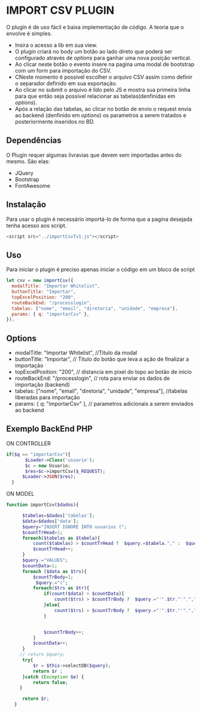 # IMPORT CSV PLUGIN

O plugin é de uso fácil e baixa implementação de código.
A teoria que o envolve é simples.

- Insira o acesso a lib em sua view.
- O plugin criará no body um botão ao lado direto que poderá ser configurado através de _options_ para ganhar uma nova posição vertical.
- Ao clicar neste botão o evento insere na pagina uma modal de bootstrap com um form para importação do CSV.
- CNeste momento é possível escolher o arquivo CSV assim como definir o separador definido em sua exportação.
- Ao clicar no submit o arquivo é lido pelo JS e mostra sua primeira linha para que então seja possível relacionar as tabelas(denfinidas em _options_).
- Após a relação das tabelas, ao clicar no botão de envio o request envia ao backend (denfinido em _options_) os parametros a serem tratados e posteriormente inseridos no BD.

## Dependências

O Plugin requer algumas livravias que devem sem importadas antes do mesmo. São elas:

- JQuery
- Bootstrap
- FontAwesome

## Instalação

Para usar o plugin é necessário importá-lo de forma que a pagina desejada tenha acesso aos script.

```javascript
<script src="../importCsvTv1.js"></script>
```

## Uso

Para iniciar o plugin é preciso apenas iniciar o código em um bloco de script

```js
let csv = new importCsv({
  modalTitle: "Importar Whitelist",
  buttonTitle: "Importar",
  topExcelPosition: "200",
  routeBackEnd: "/processlogin",
  tabelas: ["nome", "email", "diretoria", "unidade", "empresa"],
  params: { q: "importarCsv" },
});
```

## Options

- modalTitle: "Importar Whitelist", //Titulo da modal
- buttonTitle: "Importar", // Titulo do botão que leva a ação de finalizar a importação
- topExcelPosition: "200", // distancia em pixel do topo ao botão de inicio
- routeBackEnd: "/processlogin", // rota para enviar os dados de importação (backend)
- tabelas: ["nome", "email", "diretoria", "unidade", "empresa"], //tabelas liberadas para importação
- params: { q: "importarCsv" }, // parametros adicionais a serem enviados ao backend

## Exemplo BackEnd PHP

ON CONTROLLER

```php
if($q == "importarCsv"){
       $Loader->Class('usuario');
       $c = new Usuario;
       $res=$c->importCsv($_REQUEST);
      $Loader->JSON($res);
  }
```

ON MODEL

```php
function importCsv($dados){

      $tabelas=$dados['tabelas'];
      $data=$dados['data'];
      $query="INSERT IGNORE INTO usuarios (";
      $countTrHead=1;
      foreach($tabelas as $tabela){
          count($tabelas) > $countTrHead ?  $query.=$tabela."," :  $query.=$tabela.")";
          $countTrHead++;
      }
      $query.="VALUES";
      $countData=1;
      foreach ($data as $trs){
          $countTrBody=1;
           $query.="(";
          foreach($trs as $tr){
              if(count($data) > $countData){
                  count($trs) > $countTrBody ?  $query.="'".$tr."'"."," :  $query.="'".$tr."'"."),";
              }else{
                  count($trs) > $countTrBody ?  $query.="'".$tr."'"."," :  $query.="'".$tr."'".");";
              }


              $countTrBody++;
          }
          $countData++;
      }
     // return $query;
      try{
          $r = $this->selectDB($query);
          return $r ;
      }catch (Exception $e) {
          return false;
     }

      return $r;
   }

```
